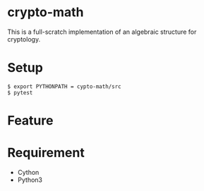 # crypto-math

This is a full-scratch implementation of an algebraic structure for cryptology.


# Setup


```
$ export PYTHONPATH = cypto-math/src
$ pytest 
```

# Feature


# Requirement

- Cython
- Python3
